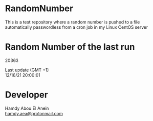 # RandomNumber    
This is a test repository where a random number is pushed to a file automatically passwordless from a cron job in my Linux CentOS server    
# Random Number of the last run   
20363
      
Last update (GMT +1)    
12/16/21 20:00:01
# Developer    
Hamdy Abou El Anein   
hamdy.aea@protonmail.com
